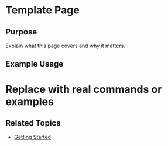 # Template Page

## Purpose
Explain what this page covers and why it matters.

## Example Usage
# Replace with real commands or examples

## Related Topics
- [Getting Started](../guides/getting-started.md)